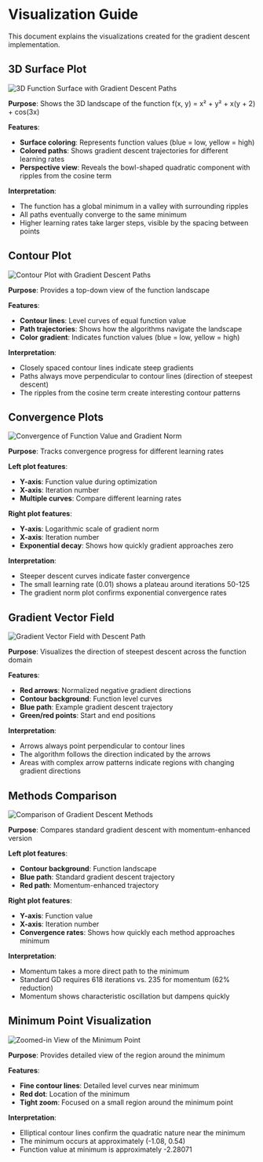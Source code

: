 # Visualization Guide

This document explains the visualizations created for the gradient descent implementation.

## 3D Surface Plot

![3D Function Surface with Gradient Descent Paths](../Plots/gradient_descent_surface_contour.png)

**Purpose**: Shows the 3D landscape of the function f(x, y) = x² + y² + x(y + 2) + cos(3x)

**Features**:
- **Surface coloring**: Represents function values (blue = low, yellow = high)
- **Colored paths**: Shows gradient descent trajectories for different learning rates
- **Perspective view**: Reveals the bowl-shaped quadratic component with ripples from the cosine term

**Interpretation**:
- The function has a global minimum in a valley with surrounding ripples
- All paths eventually converge to the same minimum
- Higher learning rates take larger steps, visible by the spacing between points

## Contour Plot

![Contour Plot with Gradient Descent Paths](../Plots/gradient_descent_surface_contour.png)

**Purpose**: Provides a top-down view of the function landscape

**Features**:
- **Contour lines**: Level curves of equal function value
- **Path trajectories**: Shows how the algorithms navigate the landscape
- **Color gradient**: Indicates function values (blue = low, yellow = high)

**Interpretation**:
- Closely spaced contour lines indicate steep gradients
- Paths always move perpendicular to contour lines (direction of steepest descent)
- The ripples from the cosine term create interesting contour patterns

## Convergence Plots

![Convergence of Function Value and Gradient Norm](../Plots/gradient_descent_convergence.png)

**Purpose**: Tracks convergence progress for different learning rates

**Left plot features**:
- **Y-axis**: Function value during optimization
- **X-axis**: Iteration number
- **Multiple curves**: Compare different learning rates

**Right plot features**:
- **Y-axis**: Logarithmic scale of gradient norm
- **X-axis**: Iteration number
- **Exponential decay**: Shows how quickly gradient approaches zero

**Interpretation**:
- Steeper descent curves indicate faster convergence
- The small learning rate (0.01) shows a plateau around iterations 50-125
- The gradient norm plot confirms exponential convergence rates

## Gradient Vector Field

![Gradient Vector Field with Descent Path](../Plots/gradient_vector_field.png)

**Purpose**: Visualizes the direction of steepest descent across the function domain

**Features**:
- **Red arrows**: Normalized negative gradient directions
- **Contour background**: Function level curves
- **Blue path**: Example gradient descent trajectory
- **Green/red points**: Start and end positions

**Interpretation**:
- Arrows always point perpendicular to contour lines
- The algorithm follows the direction indicated by the arrows
- Areas with complex arrow patterns indicate regions with changing gradient directions

## Methods Comparison

![Comparison of Gradient Descent Methods](../Plots/gradient_descent_comparison.png)

**Purpose**: Compares standard gradient descent with momentum-enhanced version

**Left plot features**:
- **Contour background**: Function landscape
- **Blue path**: Standard gradient descent trajectory
- **Red path**: Momentum-enhanced trajectory

**Right plot features**:
- **Y-axis**: Function value
- **X-axis**: Iteration number
- **Convergence rates**: Shows how quickly each method approaches minimum

**Interpretation**:
- Momentum takes a more direct path to the minimum
- Standard GD requires 618 iterations vs. 235 for momentum (62% reduction)
- Momentum shows characteristic oscillation but dampens quickly

## Minimum Point Visualization

![Zoomed-in View of the Minimum Point](../Plots/minimum_point_zoom.png)

**Purpose**: Provides detailed view of the region around the minimum

**Features**:
- **Fine contour lines**: Detailed level curves near minimum
- **Red dot**: Location of the minimum
- **Tight zoom**: Focused on a small region around the minimum point

**Interpretation**:
- Elliptical contour lines confirm the quadratic nature near the minimum
- The minimum occurs at approximately (-1.08, 0.54)
- Function value at minimum is approximately -2.28071
